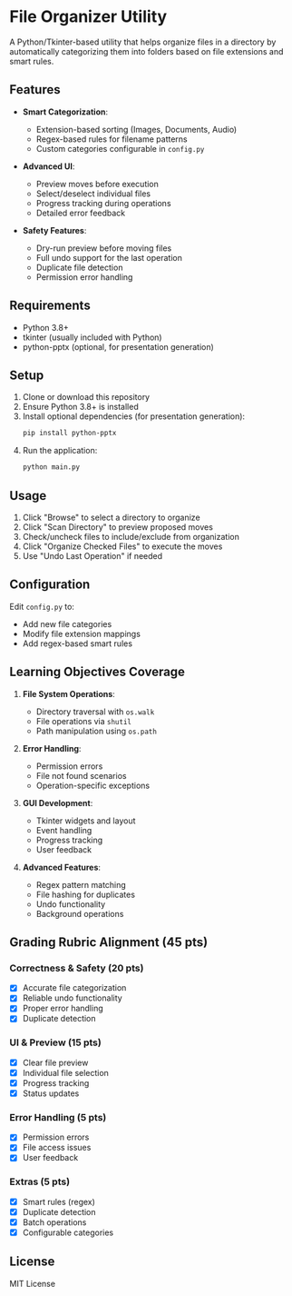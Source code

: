 # File Organizer Utility

A Python/Tkinter-based utility that helps organize files in a directory by automatically categorizing them into folders based on file extensions and smart rules.

## Features

- **Smart Categorization**:

  - Extension-based sorting (Images, Documents, Audio)
  - Regex-based rules for filename patterns
  - Custom categories configurable in `config.py`

- **Advanced UI**:

  - Preview moves before execution
  - Select/deselect individual files
  - Progress tracking during operations
  - Detailed error feedback

- **Safety Features**:
  - Dry-run preview before moving files
  - Full undo support for the last operation
  - Duplicate file detection
  - Permission error handling

## Requirements

- Python 3.8+
- tkinter (usually included with Python)
- python-pptx (optional, for presentation generation)

## Setup

1. Clone or download this repository
2. Ensure Python 3.8+ is installed
3. Install optional dependencies (for presentation generation):
   ```bash
   pip install python-pptx
   ```
4. Run the application:
   ```bash
   python main.py
   ```

## Usage

1. Click "Browse" to select a directory to organize
2. Click "Scan Directory" to preview proposed moves
3. Check/uncheck files to include/exclude from organization
4. Click "Organize Checked Files" to execute the moves
5. Use "Undo Last Operation" if needed

## Configuration

Edit `config.py` to:

- Add new file categories
- Modify file extension mappings
- Add regex-based smart rules

## Learning Objectives Coverage

1. **File System Operations**:

   - Directory traversal with `os.walk`
   - File operations via `shutil`
   - Path manipulation using `os.path`

2. **Error Handling**:

   - Permission errors
   - File not found scenarios
   - Operation-specific exceptions

3. **GUI Development**:

   - Tkinter widgets and layout
   - Event handling
   - Progress tracking
   - User feedback

4. **Advanced Features**:
   - Regex pattern matching
   - File hashing for duplicates
   - Undo functionality
   - Background operations

## Grading Rubric Alignment (45 pts)

### Correctness & Safety (20 pts)

- [x] Accurate file categorization
- [x] Reliable undo functionality
- [x] Proper error handling
- [x] Duplicate detection

### UI & Preview (15 pts)

- [x] Clear file preview
- [x] Individual file selection
- [x] Progress tracking
- [x] Status updates

### Error Handling (5 pts)

- [x] Permission errors
- [x] File access issues
- [x] User feedback

### Extras (5 pts)

- [x] Smart rules (regex)
- [x] Duplicate detection
- [x] Batch operations
- [x] Configurable categories

## License

MIT License
